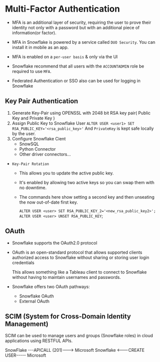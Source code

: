 Multi-Factor Authentication
=============================

- MFA is an additional layer of security, requiring the user to prove their identity not only with a 
    password but with an additional piece of information(or factor).

- MFA in Snowflake is powered by a service called `DUO Security`. You can install it in mobile as an app.

- MFA is enabled on a `per-user basis` & only via the UI

- Snowflake recommend that all users with the `ACCOUNTADMIN` role be required to use `MFA`.


* Federated Authentication or SSO also can be used for logging in Snowflake

Key Pair Authentication
-------------------------
1. Generate Key-Pair using OPENSSL  with 2048 bit RSA key pair( Public Key and Private Key )
2. Assign Public Key to Snowflake User
    `ALTER USER <user1> SET RSA_PUBLIC_KEY='<rsa_public_key>'`
    And `PrivateKey`  is kept safe locally by the user.
3. Configure Snowflake Cient
   - SnowSQL
   - Python Connector
   - Other driver connectors...

* `Key-Pair Rotation` 
  - This allows you to update the active public key.
  - It's enabled by allowing two active keys so you can swap them with no downtime.
  - The commands here show setting a second key and then unseating the now out-of-date first key.

    `ALTER USER <user> SET RSA_PUBLIC_KEY_2='<new_rsa_public_key2>';`
    `ALTER USER <user> UNSET RSA_PUBLIC_KEY`;

OAuth 
------

- Snowflake supports the OAuth2.0 protocol
- OAuth is an open-standard protocol that allows supported clients authorized access to Snowflake
    without sharing or storing user login credentials
    
    This allows something like a Tableau client to connect to Snowflake without having to maintain usernames and passwords.

- Snowflake offers two OAuth pathways:
    - Snowflake OAuth
    - External OAuth

SCIM (System for Cross-Domain Identity Management)
-----------------------------------------------------

SCIM can be used to manage users and groups (Snowflake roles) in cloud applications using  RESTFUL APIs.

SnowFlake ---APICALL (201)---> Microsoft
Snowflake <---CREATE USER----- Microsoft
